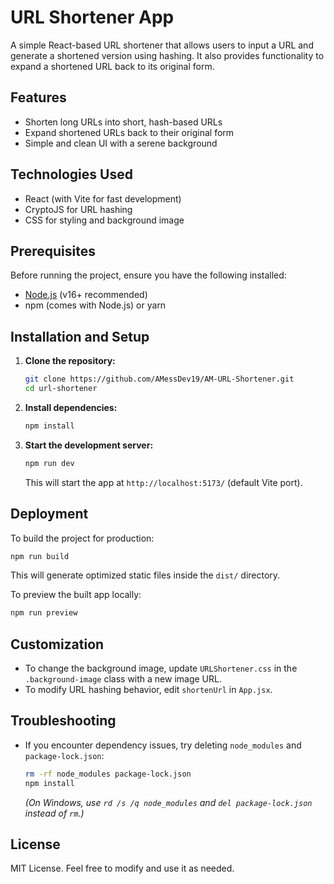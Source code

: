# URL Shortener App

A simple React-based URL shortener that allows users to input a URL and generate a shortened version using hashing. It also provides functionality to expand a shortened URL back to its original form.

## Features
- Shorten long URLs into short, hash-based URLs
- Expand shortened URLs back to their original form
- Simple and clean UI with a serene background

## Technologies Used
- React (with Vite for fast development)
- CryptoJS for URL hashing
- CSS for styling and background image

## Prerequisites
Before running the project, ensure you have the following installed:
- [Node.js](https://nodejs.org/) (v16+ recommended)
- npm (comes with Node.js) or yarn

## Installation and Setup

1. **Clone the repository:**
   ```sh
   git clone https://github.com/AMessDev19/AM-URL-Shortener.git
   cd url-shortener
   ```

2. **Install dependencies:**
   ```sh
   npm install
   ```

3. **Start the development server:**
   ```sh
   npm run dev
   ```
   This will start the app at `http://localhost:5173/` (default Vite port).

## Deployment
To build the project for production:
```sh
npm run build
```
This will generate optimized static files inside the `dist/` directory.

To preview the built app locally:
```sh
npm run preview
```

## Customization
- To change the background image, update `URLShortener.css` in the `.background-image` class with a new image URL.
- To modify URL hashing behavior, edit `shortenUrl` in `App.jsx`.

## Troubleshooting
- If you encounter dependency issues, try deleting `node_modules` and `package-lock.json`:
  ```sh
  rm -rf node_modules package-lock.json
  npm install
  ```
  *(On Windows, use `rd /s /q node_modules` and `del package-lock.json` instead of `rm`.)*

## License
MIT License. Feel free to modify and use it as needed.